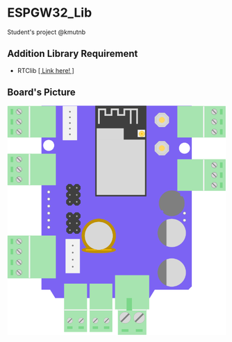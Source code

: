 # ESPGW32_Lib
Student's project @kmutnb
## Addition Library Requirement
* RTClib [[ Link here! ]](https://github.com/adafruit/RTClib)
## Board's Picture
![Board-ESPGW32](/pic/ESP_GATEWAY.png)
